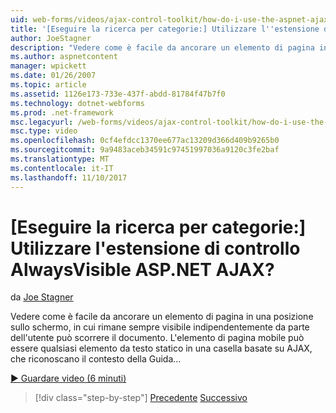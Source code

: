 ```yaml
---
uid: web-forms/videos/ajax-control-toolkit/how-do-i-use-the-aspnet-ajax-alwaysvisible-control-extender
title: '[Eseguire la ricerca per categorie:] Utilizzare l''estensione di controllo AlwaysVisible ASP.NET AJAX? | Microsoft Docs'
author: JoeStagner
description: "Vedere come è facile da ancorare un elemento di pagina in una posizione sullo schermo, in cui rimane sempre visibile indipendentemente da parte dell'utente può scorrere il documento. Il..."
ms.author: aspnetcontent
manager: wpickett
ms.date: 01/26/2007
ms.topic: article
ms.assetid: 1126e173-733e-437f-abdd-81784f47b7f0
ms.technology: dotnet-webforms
ms.prod: .net-framework
msc.legacyurl: /web-forms/videos/ajax-control-toolkit/how-do-i-use-the-aspnet-ajax-alwaysvisible-control-extender
msc.type: video
ms.openlocfilehash: 0cf4efdcc1370ee677ac13209d366d409b9265b0
ms.sourcegitcommit: 9a9483aceb34591c97451997036a9120c3fe2baf
ms.translationtype: MT
ms.contentlocale: it-IT
ms.lasthandoff: 11/10/2017
---
```

<a name="how-do-i-use-the-aspnet-ajax-alwaysvisible-control-extender"></a>[Eseguire la ricerca per categorie:] Utilizzare l'estensione di controllo AlwaysVisible ASP.NET AJAX?
====================
da [Joe Stagner](https://github.com/JoeStagner)

Vedere come è facile da ancorare un elemento di pagina in una posizione sullo schermo, in cui rimane sempre visibile indipendentemente da parte dell'utente può scorrere il documento. L'elemento di pagina mobile può essere qualsiasi elemento da testo statico in una casella basate su AJAX, che riconoscano il contesto della Guida...

[&#9654; Guardare video (6 minuti)](https://channel9.msdn.com/Blogs/ASP-NET-Site-Videos/how-do-i-use-the-aspnet-ajax-alwaysvisible-control-extender)

>[!div class="step-by-step"]
[Precedente](how-do-i-use-the-aspnet-ajax-modalpopup-extender-control.md)
[Successivo](how-do-i-use-the-aspnet-ajax-accordion-control.md)
